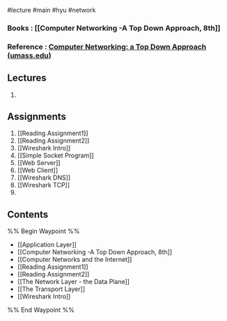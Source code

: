 #lecture #main #hyu #network

### Books : [[Computer Networking -A Top Down Approach, 8th]]

### Reference : [Computer Networking: a Top Down Approach (umass.edu)](https://gaia.cs.umass.edu/kurose_ross/online_lectures.htm)

## Lectures
1. 

## Assignments
1. [[Reading Assignment1]]
2. [[Reading Assignment2]]
3. [[Wireshark Intro]]
4. [[Simple Socket Program]]
5. [[Web Server]]
6. [[Web Client]]
7. [[Wireshark DNS]]
8. [[Wireshark TCP]]
9. 

## Contents
%% Begin Waypoint %%
- [[Application Layer]]
- [[Computer Networking -A Top Down Approach, 8th]]
- [[Computer Networks and the Internet]]
- [[Reading Assignment1]]
- [[Reading Assignment2]]
- [[The Network Layer - the Data Plane]]
- [[The Transport Layer]]
- [[Wireshark Intro]]

%% End Waypoint %%
